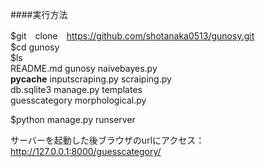 ####実行方法

$git　clone　https://github.com/shotanaka0513/gunosy.git  
$cd gunosy  
$ls    
README.md		gunosy			naivebayes.py  
__pycache__		inputscraping.py	scraiping.py  
db.sqlite3		manage.py		templates  
guesscategory		morphological.py  

$python manage.py runserver  

サーバーを起動した後ブラウザのurlにアクセス：
http://127.0.0.1:8000/guesscategory/


